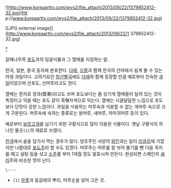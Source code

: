 ![http://www.koreaarttv.com/wys2/file_attach/2013/09/22/1379852412-32.jpg](htt
p://www.koreaarttv.com/wys2/file_attach/2013/09/22/1379852412-32.jpg)

[[JPG external image]](http://www.koreaarttv.com/wys2/file_attach/2013/09/22/1
379852412-32.jpg)

  
[*](http://www.koreaarttv.com/detail.php?number=18867&thread=23r08)

갈매나무목 [포도](%ED%8F%AC%EB%8F%84.md)과의 덩굴식물과 그 열매를 지칭하는 말.

한국, 일본, 중국 등지에 분포한다. [다래](%EB%8B%A4%EB%9E%98.md),
[으름](%EC%9C%BC%EB%A6%84.md)과 함께 한국의 산야에서 쉽게 볼 수 있는 야생 과일이다. 고려가요인
[청산별곡](%EC%B2%AD%EC%82%B0%EB%B3%84%EA%B3%A1.md)에도
[다래](%EB%8B%A4%EB%9E%98.md)와 함께 등장할 만큼 예로부터 친숙한
[과일](%EA%B3%BC%EC%9D%BC.md)이었으며 산포도, 산머루라고도 한다.

열매는 한자로 장과(漿果)라고도 쓰며 포도보다는 좀 성기게 열매들이 달려 있는 것이 특징이고 익을 때는 포도 같이
흑<del>형</del>자색으로 익는다. 열매는 시큼달달한 느낌으로 포도보다 단맛이 강한 느낌이다. 과일을 식용하는 머루속과 식용할 수 없는
개머루 속으로 크게 구분된다. 머루속에 속하는 종류로는 왕머루, 새머루, 까마귀머루 등이 있다.

예로부터 [보릿고개](%EB%B3%B4%EB%A6%BF%EA%B3%A0%EA%B0%9C.md)를 넘기기 위한 구황식으로 많이 이용된
식물이다. 옛날 구황식의 하나인 물곳`[1]`의 재료로 쓰였다.

[한국](%ED%95%9C%EA%B5%AD.md)에서 술을 담가서 먹는 경우가 많다. 양조주인 서양의
[와인](%EC%99%80%EC%9D%B8.md)과는 달리 [리큐르](%EB%A6%AC%ED%81%90%EB%A5%B4.md)에
가깝지만 나름대로 [포도주](%ED%8F%AC%EB%8F%84%EC%A3%BC.md)라 할 수도 있겠다. 머루주는 머루를 잘 씻어
물기를 뺀 다음 꼭지를 떼고 설탕 등을 섞고 [소주](%EC%86%8C%EC%A3%BC.md)를 부어 1개월 정도 발효시켜 만든다.
완성되면 스페인의 [셰리](%EC%85%B0%EB%A6%AC.md)주와 비슷한 맛이 난다.

`\----`

  * `[1]` [무릇](%EB%AC%B4%EB%A6%87.md)과 둥글레의 뿌리, 머루순을 넣어 고은 것.

